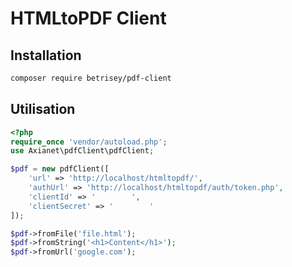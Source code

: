# HTMLtoPDF Client
## Installation
``` bash
composer require betrisey/pdf-client
```
## Utilisation
``` php
<?php
require_once 'vendor/autoload.php';
use Axianet\pdfClient\pdfClient;

$pdf = new pdfClient([
	'url' => 'http://localhost/htmltopdf/',
	'authUrl' => 'http://localhost/htmltopdf/auth/token.php',
	'clientId' => '        ',
	'clientSecret' => '        '
]);

$pdf->fromFile('file.html');
$pdf->fromString('<h1>Content</h1>');
$pdf->fromUrl('google.com');
```

